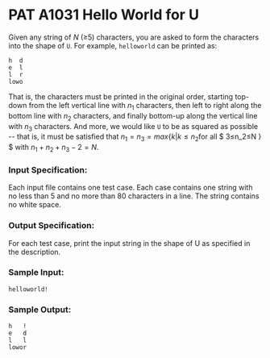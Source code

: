 # PAT A1031 Hello World for U

Given any string of $N$ (≥5) characters, you are asked to form the characters into the shape of `U`. For example, `helloworld` can be printed as:

```
h  d
e  l
l  r
lowo
```

That is, the characters must be printed in the original order, starting top-down from the left vertical line with $n_1​$ characters, then left to right along the bottom line with ​$n_2$ characters, and finally bottom-up along the vertical line with ​$n_3$ characters. And more, we would like `U` to be as squared as possible -- that is, it must be satisfied that ​$n_1=n_3=max \{ k | k≤n_2 ​$ for all ​$ 3≤n_2≤N \} ​$ with ​$n_1+n_2+n_3−2=N​$.

### Input Specification:

Each input file contains one test case. Each case contains one string with no less than 5 and no more than 80 characters in a line. The string contains no white space.

### Output Specification:

For each test case, print the input string in the shape of U as specified in the description.

### Sample Input:

```in
helloworld!
```

### Sample Output:

```out
h   !
e   d
l   l
lowor
```
